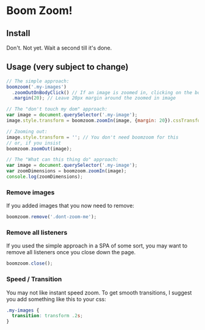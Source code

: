 # Boom Zoom!

## Install

Don't. Not yet. Wait a second till it's done.

## Usage (very subject to change)

```js
// The simple approach:
boomzoom('.my-images')
  .zoomOutOnBodyClick() // If an image is zoomed in, clicking on the body (around it) will zoom out
  .margin(20); // Leave 20px margin around the zoomed in image
```

```js
// The "don't touch my dom" approach:
var image = document.querySelector('.my-image');
image.style.transform = boomzoom.zoomIn(image, {margin: 20}).cssTransform;

// Zooming out:
image.style.transform = ''; // You don't need boomzoom for this
// or, if you insist
boomzoom.zoomOut(image);
```

```js
// The "What can this thing do" approach:
var image = document.querySelector('.my-image');
var zoomDimensions = boomzoom.zoomIn(image);
console.log(zoomDimensions);
```

### Remove images

If you added images that you now need to remove:

```js
boomzoom.remove('.dont-zoom-me');
```

### Remove all listeners

If you used the simple approach in a SPA of some sort, you may want to remove
all listeners once you close down the page.

```js
boomzoom.close();
```

### Speed / Transition

You may not like instant speed zoom. To get smooth transitions, I suggest you
add something like this to your css:

```css
.my-images {
  transition: transform .2s;
}
```
